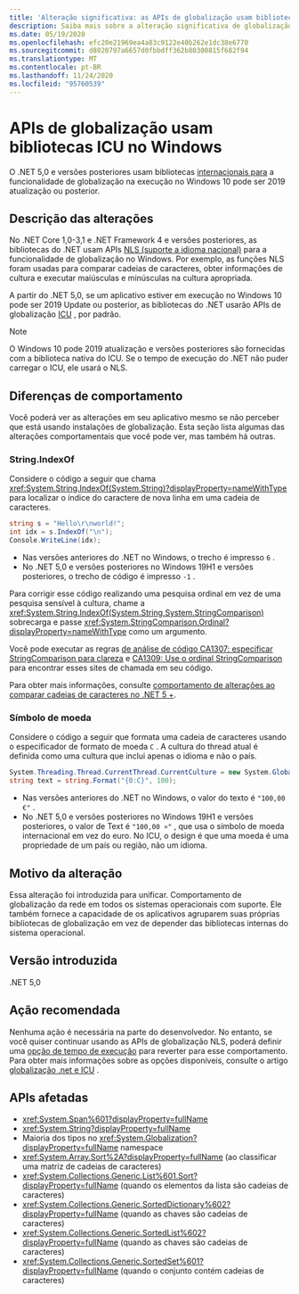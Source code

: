 ```yaml
---
title: 'Alteração significativa: as APIs de globalização usam bibliotecas ICU no Windows'
description: Saiba mais sobre a alteração significativa de globalização no .NET 5,0 em que as bibliotecas ICU são usadas para a funcionalidade de globalização em vez do NLS.
ms.date: 05/19/2020
ms.openlocfilehash: efc20e21969ea4a83c9122e40b262e1dc38e6770
ms.sourcegitcommit: d8020797a6657d0fbbdff362b80300815f682f94
ms.translationtype: MT
ms.contentlocale: pt-BR
ms.lasthandoff: 11/24/2020
ms.locfileid: "95760539"
---
```

# <a name="globalization-apis-use-icu-libraries-on-windows"></a>APIs de globalização usam bibliotecas ICU no Windows

O .NET 5,0 e versões posteriores usam bibliotecas [internacionais para](http://site.icu-project.org/home) a funcionalidade de globalização na execução no Windows 10 pode ser 2019 atualização ou posterior.

## <a name="change-description"></a>Descrição das alterações

No .NET Core 1,0-3,1 e .NET Framework 4 e versões posteriores, as bibliotecas do .NET usam APIs [NLS (suporte a idioma nacional)](/windows/win32/intl/national-language-support) para a funcionalidade de globalização no Windows. Por exemplo, as funções NLS foram usadas para comparar cadeias de caracteres, obter informações de cultura e executar maiúsculas e minúsculas na cultura apropriada.

A partir do .NET 5,0, se um aplicativo estiver em execução no Windows 10 pode ser 2019 Update ou posterior, as bibliotecas do .NET usarão APIs de globalização [ICU](http://site.icu-project.org/home) , por padrão.

> [!NOTE]
> O Windows 10 pode 2019 atualização e versões posteriores são fornecidas com a biblioteca nativa do ICU. Se o tempo de execução do .NET não puder carregar o ICU, ele usará o NLS.

## <a name="behavioral-differences"></a>Diferenças de comportamento

Você poderá ver as alterações em seu aplicativo mesmo se não perceber que está usando instalações de globalização. Esta seção lista algumas das alterações comportamentais que você pode ver, mas também há outras.

### <a name="stringindexof"></a>String.IndexOf

Considere o código a seguir que chama <xref:System.String.IndexOf(System.String)?displayProperty=nameWithType> para localizar o índice do caractere de nova linha em uma cadeia de caracteres.

```csharp
string s = "Hello\r\nworld!";
int idx = s.IndexOf("\n");
Console.WriteLine(idx);
```

- Nas versões anteriores do .NET no Windows, o trecho é impresso `6` .
- No .NET 5,0 e versões posteriores no Windows 19H1 e versões posteriores, o trecho de código é impresso `-1` .

Para corrigir esse código realizando uma pesquisa ordinal em vez de uma pesquisa sensível à cultura, chame a <xref:System.String.IndexOf(System.String,System.StringComparison)> sobrecarga e passe <xref:System.StringComparison.Ordinal?displayProperty=nameWithType> como um argumento.

Você pode executar as regras [de análise de código CA1307: especificar StringComparison para clareza](../../../../fundamentals/code-analysis/quality-rules/ca1307.md) e [CA1309: Use o ordinal StringComparison](../../../../fundamentals/code-analysis/quality-rules/ca1309.md) para encontrar esses sites de chamada em seu código.

Para obter mais informações, consulte [comportamento de alterações ao comparar cadeias de caracteres no .NET 5 +](../../../../standard/base-types/string-comparison-net-5-plus.md).

### <a name="currency-symbol"></a>Símbolo de moeda

Considere o código a seguir que formata uma cadeia de caracteres usando o especificador de formato de moeda `C` . A cultura do thread atual é definida como uma cultura que inclui apenas o idioma e não o país.

```csharp
System.Threading.Thread.CurrentThread.CurrentCulture = new System.Globalization.CultureInfo("de");
string text = string.Format("{0:C}", 100);
```

- Nas versões anteriores do .NET no Windows, o valor do texto é `"100,00 €"` .
- No .NET 5,0 e versões posteriores no Windows 19H1 e versões posteriores, o valor de Text é `"100,00 ¤"` , que usa o símbolo de moeda internacional em vez do euro. No ICU, o design é que uma moeda é uma propriedade de um país ou região, não um idioma.

## <a name="reason-for-change"></a>Motivo da alteração

Essa alteração foi introduzida para unificar. Comportamento de globalização da rede em todos os sistemas operacionais com suporte. Ele também fornece a capacidade de os aplicativos agruparem suas próprias bibliotecas de globalização em vez de depender das bibliotecas internas do sistema operacional.

## <a name="version-introduced"></a>Versão introduzida

.NET 5,0

## <a name="recommended-action"></a>Ação recomendada

Nenhuma ação é necessária na parte do desenvolvedor. No entanto, se você quiser continuar usando as APIs de globalização NLS, poderá definir uma [opção de tempo de execução](../../../run-time-config/globalization.md#nls) para reverter para esse comportamento. Para obter mais informações sobre as opções disponíveis, consulte o artigo [globalização .net e ICU](../../../../standard/globalization-localization/globalization-icu.md) .

## <a name="affected-apis"></a>APIs afetadas

- <xref:System.Span%601?displayProperty=fullName>
- <xref:System.String?displayProperty=fullName>
- Maioria dos tipos no <xref:System.Globalization?displayProperty=fullName> namespace
- <xref:System.Array.Sort%2A?displayProperty=fullName> (ao classificar uma matriz de cadeias de caracteres)
- <xref:System.Collections.Generic.List%601.Sort?displayProperty=fullName> (quando os elementos da lista são cadeias de caracteres)
- <xref:System.Collections.Generic.SortedDictionary%602?displayProperty=fullName> (quando as chaves são cadeias de caracteres)
- <xref:System.Collections.Generic.SortedList%602?displayProperty=fullName> (quando as chaves são cadeias de caracteres)
- <xref:System.Collections.Generic.SortedSet%601?displayProperty=fullName> (quando o conjunto contém cadeias de caracteres)

<!--

### Affected APIs

- ``T:System.Span`1``
- `T:System.String`
- `N:System.Globalization`
- `Overload:System.Array.Sort`
- ``M:System.Collections.Generic.List`1.Sort``
- ``T:System.Collections.Generic.SortedDictionary`2``
- ``T:System.Collections.Generic.SortedList`2``
- ``T:System.Collections.Generic.SortedSet`1``

### Category

- Core .NET libraries
- Globalization

-->
